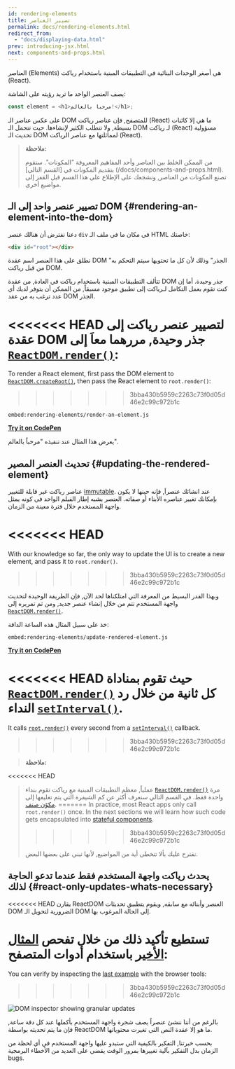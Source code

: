 ```yaml
---
id: rendering-elements
title: تصيير العناصر
permalink: docs/rendering-elements.html
redirect_from:
  - "docs/displaying-data.html"
prev: introducing-jsx.html
next: components-and-props.html
---
```


العناصر (Elements) هي أصغر الوحدات البنائية في التطبيقات المبنية باستخدام رياكت (React).

يصف العنصر الواحد ما تريد رؤيته على الشاشة:

```js
const element = <h1>مرحباً بالعالم!</h1>;
```


على عكس عناصر الـ DOM للمتصفح, فإن عناصر رياكت (React) ما هي إلا كائنات بسيطة, ولا تتطلب الكثير لإنشاءها. حيث تتحمل الـ DOM لـ رياكت  (React) مسؤولية تحديث الـ DOM لمماثلتها مع عناصر الرياكت (React).


>**ملاحظة:**
>
>من الممكن الخلط بين العناصر وأحد المفاهيم المعروفة "المكونات". سنقوم بتقديم المكونات في [القسم التالي] (/docs/components-and-props.html). تصنع المكونات من العناصر, ونشجعك على الإطلاع على هذا القسم قبل القفز إلى  مواضيع أخرى.

## تصيير عنصر واحد إلى الـ DOM {#rendering-an-element-into-the-dom}

دعنا نفترض أن هنالك عنصر `div` في مكان ما في ملف الـ HTML خاصتك:
```html
<div id="root"></div>
```

نطلق على هذا العنصر اسم عقدة DOM "الجذر" وذلك لأن كل ما تحتويها سيتم التحكم به من قبل رياكت DOM.

تتألف التطبيقات المبنية باستخدام رياكت في العادة, من عقدة DOM جذر وحيدة. أما إن كنت تقوم بعمل التكامل لـرياكت إلى تطبيق موجود مسبقاً, من الممكن أن يتوفر لديك أي عدد ترغب به من عقد DOM الجذر.

<<<<<<< HEAD
لتصيير عنصر رياكت إلى عقدة DOM جذر وحيدة, مررهما معاَ إلى [`ReactDOM.render()`](/docs/react-dom.html#render):
=======
To render a React element, first pass the DOM element to [`ReactDOM.createRoot()`](/docs/react-dom-client.html#createroot), then pass the React element to `root.render()`:
>>>>>>> 3bba430b5959c2263c73f0d05d46e2c99c972b1c

`embed:rendering-elements/render-an-element.js`

**[Try it on CodePen](https://codepen.io/gaearon/pen/ZpvBNJ?editors=1010)**

يعرض هذا المثال عند تنفيذه "مرحباً بالعالم".

## تحديث العنصر المصير {#updating-the-rendered-element}

عناصر رياكت غير قابلة للتغيير [immutable](https://en.wikipedia.org/wiki/Immutable_object). عند انشائك عنصراَ, فإنه حينها لا يكون بإمكانك تغيير عناصره الأبناء أو صفاته. العنصر يشبه إطار الفيلم الواحد في كونه يمثل واجهة المستخدم خلال فترة معينة من الزمان.

<<<<<<< HEAD
=======
With our knowledge so far, the only way to update the UI is to create a new element, and pass it to `root.render()`.
>>>>>>> 3bba430b5959c2263c73f0d05d46e2c99c972b1c

وبهذا القدر البسيط من المعرفة التي امتلكناها لحد الآن, فإن الطريقة الوحيدة لتحديث واجهة المستخدم تتم من خلال إنشاء عنصر جديد, ومن ثم تمريره إلى [`ReactDOM.render()`](/docs/react-dom.html#render).

خذ على سبيل المثال هذه الساعة الداقة: 

`embed:rendering-elements/update-rendered-element.js`

**[Try it on CodePen](https://codepen.io/gaearon/pen/gwoJZk?editors=1010)**

<<<<<<< HEAD
حيث تقوم بمناداة [`ReactDOM.render()`](/docs/react-dom.html#render) كل ثانية من خلال رد النداء [`setInterval()`](https://developer.mozilla.org/en-US/docs/Web/API/WindowTimers/setInterval).
=======
It calls [`root.render()`](/docs/react-dom.html#render) every second from a [`setInterval()`](https://developer.mozilla.org/en-US/docs/Web/API/WindowTimers/setInterval) callback.
>>>>>>> 3bba430b5959c2263c73f0d05d46e2c99c972b1c

>**ملاحظة:**
>
<<<<<<< HEAD
>عملياً, معظم التطبيقات المبنية مع رياكت تقوم بنداء [`ReactDOM.render()`](/docs/react-dom.html#render) مرة واحدة فقط. في القسم التالي سنعرف أكثر عن كم الشيفرة التي يتم تغليفها إلى [مكوًن صنف](/docs/state-and-lifecycle.html).
=======
>In practice, most React apps only call `root.render()` once. In the next sections we will learn how such code gets encapsulated into [stateful components](/docs/state-and-lifecycle.html).
>>>>>>> 3bba430b5959c2263c73f0d05d46e2c99c972b1c
>
>نقترح عليك بألا تتخطى أية من المواضيع, لأنها تبني على بعضها البعض.


## يحدث رياكت واجهة المستخدم فقط عندما تدعو الحاجة لذلك {#react-only-updates-whats-necessary}

<<<<<<< HEAD
يقارن ReactDOM العنصر وأبنائه مع سابقه, ويقوم يتطبيق تحديثات DOM الضرورية لتحويل الـ DOM إلى الحالة المرغوب بها.


تستطيع تأكيد ذلك من خلال تفحص [المثال الأخير](codepen://rendering-elements/update-rendered-element) باستخدام أدوات المتصفح:
=======
You can verify by inspecting the [last example](https://codepen.io/gaearon/pen/gwoJZk?editors=1010) with the browser tools:
>>>>>>> 3bba430b5959c2263c73f0d05d46e2c99c972b1c

![DOM inspector showing granular updates](../images/docs/granular-dom-updates.gif)

بالرغم من أننا ننشئ عنصراً يصف شجرة واجهة المستخدم بأكملها عند كل دقة ساعة, فإن ما يتم تحديثه بواسطة ReactDOM ما هو إلا عقدة النص التي تغيرت محتوياتها.

بحسب خبرتنا, التفكير بالكيفية التي ستبدو عليها واجهة المستخدم في أي لحظة من الزمان بدل التفكير بآلية تغييرها بمرور الوقت يقضي على العديد من الأخطاء البرمجية bugs.
